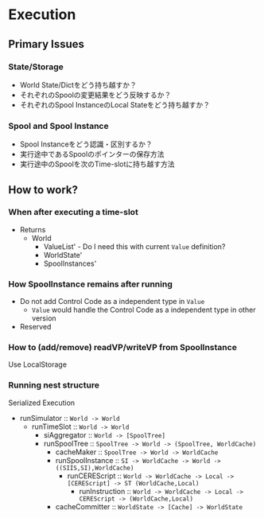 Execution
====

## Primary Issues

### State/Storage

* World State/Dictをどう持ち越すか？
* それぞれのSpoolの変更結果をどう反映するか？
* それぞれのSpool InstanceのLocal Stateをどう持ち越すか？

### Spool and Spool Instance

* Spool Instanceをどう認識・区別するか？
* 実行途中であるSpoolのポインターの保存方法
* 実行途中のSpoolを次のTime-slotに持ち越す方法

## How to work?

### When after executing a time-slot

* Returns
  * World
    * ValueList' - Do I need this with current `Value` definition?
    * WorldState'
    * SpoolInstances'

### How SpoolInstance remains after running

* Do not add Control Code as a independent type in `Value`
  * `Value` would handle the Control Code as a independent type in other version
* Reserved

### How to (add/remove) readVP/writeVP from SpoolInstance

Use LocalStorage

### Running nest structure

Serialized Execution

* runSimulator :: `World -> World`
  * runTimeSlot :: `World -> World`
    * siAggregator :: `World -> [SpoolTree]`
    * runSpoolTree :: `SpoolTree -> World -> (SpoolTree, WorldCache)`
      * cacheMaker :: `SpoolTree -> World -> WorldCache`
      * runSpoolInstance :: `SI -> WorldCache -> World -> ((SIIS,SI),WorldCache)`
        * runCEREScript :: `World -> WorldCache -> Local -> [CEREScript] -> ST (WorldCache,Local)`
          * runInstruction :: `World -> WorldCache -> Local -> CEREScript -> (WorldCache,Local)`
      * cacheCommitter :: `WorldState -> [Cache] -> WorldState`


